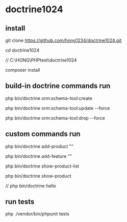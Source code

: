 # doctrine1024

## install

git clone https://github.com/hong1234/doctrine1024.git

cd doctrine1024

// C:\HONG\PHPtest\doctrine1024

composer install

## build-in doctrine commands run

php bin/doctrine orm:schema-tool:create

php bin/doctrine orm:schema-tool:update --force

php bin/doctrine orm:schema-tool:drop --force

## custom commands run

php bin/doctrine add-product "<productName>"

php bin/doctrine add-feature <productID> "<featureName>"

php bin/doctrine show-product-list

php bin/doctrine show-product <productID>

// php bin/doctrine hello

## run tests

php ./vendor/bin/phpunit tests